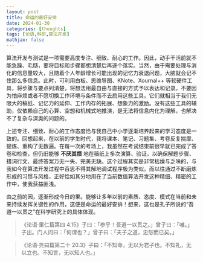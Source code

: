 ```yaml
---
layout: post
title: 命运的最好安排
date: 2024-01-30
categories: [thoughts]
tags: [论语,科研,算法开发]
mathjax: false
---
```


算法开发与测试是一项需要高度专注、细致、耐心的工作。因此，动手干活前就不能急躁、毛糙，要将目标和步骤都想清楚后再逐个落实。当然，由于需要处理与消化的信息量较大，且随着个人年龄增长可能出现的记忆力衰退问题，大脑就会记不住那么多信息。此时，可利用白板、思维导图、KNote、Xournal++ 等软硬件工具，将步骤与要点列清楚，将想法用最自由与直接的方式予以表达和记录。不要因为怕麻烦或者不愿切换工作环境与条件而不去启用这些工具。它们就相当于我们无限大的稿纸、记忆力的延伸、工作内存的拓展、想象力的激励。没有这些工具的辅助，仅依赖自己的心算、空想和机械式地推演，是无法将信息内化为理解，也解决不了复杂与深奥的问题的。

上述专注、细致、耐心的工作态度恰与我自己中小学逐渐培养起来的学习态度是一致的。回想起来，在以前的学生时代，我将课本、笔记、习题集、考卷反复揣摩、提炼、重构了无数遍。在每一次的考场上，我虽然在考试结束前很早就已完成了答卷和检查，但仍旧能够 **不厌其烦** 地在稿纸上多次演算、验证，以确保解题步骤、措词行文、最终答案万无一失、完美无缺。这个过程其实是非常枯燥与乏味的，与我如今在算法开发过程中百思不得其解地调试程序极为类似。而以往通过不断磨炼形成的习惯与风格，正好恰如其分地用在了当前数值算法开发这种精细、精密的工作中，使我获益匪浅。

由之前的因，逐渐形成今日的果。能够让多年以前的素质、态度、模式在当前和未来持续发挥关键性的作用，这便是命运的最好安排！想来，这也是孔子所说的“吾道一以贯之”在科学研究上的具体体现。

> 《论语·里仁篇第四 4.15》子曰：「参乎！吾道一以贯之。」曾子曰：「唯。」子出。门人问曰：「何谓也？」曾子曰：「夫子之道，忠恕而已矣。」

> 《论语·尧曰篇第二十 20.3》子曰：「不知命，无以为君子也。不知礼，无以立也。不知言，无以知人也。」
